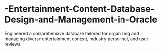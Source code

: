 # -Entertainment-Content-Database-Design-and-Management-in-Oracle
Engineered a comprehensive database tailored for organizing and managing diverse entertainment content, industry personnel, and user reviews

